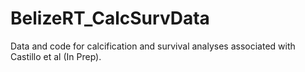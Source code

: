 # BelizeRT_CalcSurvData
Data and code for calcification and survival analyses associated with Castillo et al (In Prep).
